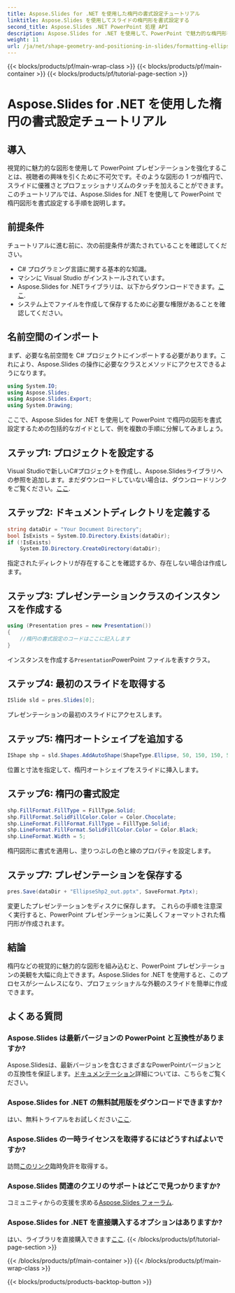 ```yaml
---
title: Aspose.Slides for .NET を使用した楕円の書式設定チュートリアル
linktitle: Aspose.Slides を使用してスライドの楕円形を書式設定する
second_title: Aspose.Slides .NET PowerPoint 処理 API
description: Aspose.Slides for .NET を使用して、PowerPoint で魅力的な楕円形を作成します。プロフェッショナルなプレゼンテーションを作成するためのステップバイステップ ガイドに従ってください。
weight: 11
url: /ja/net/shape-geometry-and-positioning-in-slides/formatting-ellipse-shape/
---
```


{{< blocks/products/pf/main-wrap-class >}}
{{< blocks/products/pf/main-container >}}
{{< blocks/products/pf/tutorial-page-section >}}

# Aspose.Slides for .NET を使用した楕円の書式設定チュートリアル

## 導入
視覚的に魅力的な図形を使用して PowerPoint プレゼンテーションを強化することは、視聴者の興味を引くために不可欠です。そのような図形の 1 つが楕円で、スライドに優雅さとプロフェッショナリズムのタッチを加えることができます。このチュートリアルでは、Aspose.Slides for .NET を使用して PowerPoint で楕円図形を書式設定する手順を説明します。
## 前提条件
チュートリアルに進む前に、次の前提条件が満たされていることを確認してください。
- C# プログラミング言語に関する基本的な知識。
- マシンに Visual Studio がインストールされています。
-  Aspose.Slides for .NETライブラリは、以下からダウンロードできます。[ここ](https://releases.aspose.com/slides/net/).
- システム上でファイルを作成して保存するために必要な権限があることを確認してください。
## 名前空間のインポート
まず、必要な名前空間を C# プロジェクトにインポートする必要があります。これにより、Aspose.Slides の操作に必要なクラスとメソッドにアクセスできるようになります。
```csharp
using System.IO;
using Aspose.Slides;
using Aspose.Slides.Export;
using System.Drawing;
```
ここで、Aspose.Slides for .NET を使用して PowerPoint で楕円の図形を書式設定するための包括的なガイドとして、例を複数の手順に分解してみましょう。
## ステップ1: プロジェクトを設定する
 Visual Studioで新しいC#プロジェクトを作成し、Aspose.Slidesライブラリへの参照を追加します。まだダウンロードしていない場合は、ダウンロードリンクをご覧ください。[ここ](https://releases.aspose.com/slides/net/).
## ステップ2: ドキュメントディレクトリを定義する
```csharp
string dataDir = "Your Document Directory";
bool IsExists = System.IO.Directory.Exists(dataDir);
if (!IsExists)
    System.IO.Directory.CreateDirectory(dataDir);
```
指定されたディレクトリが存在することを確認するか、存在しない場合は作成します。
## ステップ3: プレゼンテーションクラスのインスタンスを作成する
```csharp
using (Presentation pres = new Presentation())
{
    //楕円の書式設定のコードはここに記入します
}
```
インスタンスを作成する`Presentation`PowerPoint ファイルを表すクラス。
## ステップ4: 最初のスライドを取得する
```csharp
ISlide sld = pres.Slides[0];
```
プレゼンテーションの最初のスライドにアクセスします。
## ステップ5: 楕円オートシェイプを追加する
```csharp
IShape shp = sld.Shapes.AddAutoShape(ShapeType.Ellipse, 50, 150, 150, 50);
```
位置と寸法を指定して、楕円オートシェイプをスライドに挿入します。
## ステップ6: 楕円の書式設定
```csharp
shp.FillFormat.FillType = FillType.Solid;
shp.FillFormat.SolidFillColor.Color = Color.Chocolate;
shp.LineFormat.FillFormat.FillType = FillType.Solid;
shp.LineFormat.FillFormat.SolidFillColor.Color = Color.Black;
shp.LineFormat.Width = 5;
```
楕円図形に書式を適用し、塗りつぶしの色と線のプロパティを設定します。
## ステップ7: プレゼンテーションを保存する
```csharp
pres.Save(dataDir + "EllipseShp2_out.pptx", SaveFormat.Pptx);
```
変更したプレゼンテーションをディスクに保存します。
これらの手順を注意深く実行すると、PowerPoint プレゼンテーションに美しくフォーマットされた楕円形が作成されます。
## 結論
楕円などの視覚的に魅力的な図形を組み込むと、PowerPoint プレゼンテーションの美観を大幅に向上できます。Aspose.Slides for .NET を使用すると、このプロセスがシームレスになり、プロフェッショナルな外観のスライドを簡単に作成できます。

## よくある質問
### Aspose.Slides は最新バージョンの PowerPoint と互換性がありますか?
Aspose.Slidesは、最新バージョンを含むさまざまなPowerPointバージョンとの互換性を保証します。[ドキュメンテーション](https://reference.aspose.com/slides/net/)詳細については、こちらをご覧ください。
### Aspose.Slides for .NET の無料試用版をダウンロードできますか?
はい、無料トライアルをお試しください[ここ](https://releases.aspose.com/).
### Aspose.Slides の一時ライセンスを取得するにはどうすればよいですか?
訪問[このリンク](https://purchase.aspose.com/temporary-license/)臨時免許を取得する。
### Aspose.Slides 関連のクエリのサポートはどこで見つかりますか?
コミュニティからの支援を求める[Aspose.Slides フォーラム](https://forum.aspose.com/c/slides/11).
### Aspose.Slides for .NET を直接購入するオプションはありますか?
はい、ライブラリを直接購入できます[ここ](https://purchase.aspose.com/buy).
{{< /blocks/products/pf/tutorial-page-section >}}

{{< /blocks/products/pf/main-container >}}
{{< /blocks/products/pf/main-wrap-class >}}

{{< blocks/products/products-backtop-button >}}
